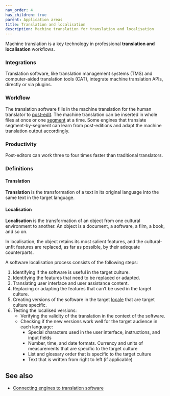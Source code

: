 ```yaml
---
nav_order: 4
has_children: true
parent: Application areas
title: Translation and localisation
description: Machine translation for translation and localisation
---
```


Machine translation is a key technology in professional **translation and localisation** workflows.

### Integrations

Translation software, like translation management systems (TMS) and computer-aided translation tools (CAT), integrate machine translation APIs, directly or via plugins.

### Workflow

The translation software fills in the machine translation for the human translator to [post-edit](../workflows/post-editing.md).
The machine translation can be inserted in whole files at once or one [segment](../concepts/segment.md) at a time.
Some engines that translate segment-by-segment can learn from post-editions and adapt the machine translation output accordingly.

### Productivity
<!-- Not always true!!! Link to the chapter on post-editing productivity when it's ready -->
Post-editors can work three to four times faster than traditional translators.

### Definitions

#### Translation

**Translation** is the transformation of a text in its original language into the same text in the target language.

#### Localisation

**Localisation** is the transformation of an object from one cultural environment to another.
An object is a document, a software, a film, a book, and so on.

In localisation, the object retains its most salient features, and the cultural-unfit features are replaced, as far as possible, by their adequate counterparts.

A software localisation process consists of the following steps:

1. Identifying if the software is useful in the target culture.
2. Identifying the features that need to be replaced or adapted.
3. Translating user interface and user assistance content.
4. Replacing or adapting the features that can’t be used in the target culture.
5. Creating versions of the software in the target [locale](/applications/advanced-concepts/locale.md) that are target culture specific.
6. Testing the localised versions:
   - Verifying the validity of the translation in the context of the software.
   - Checking if the new versions work well for the target audience in each language:
     - Special characters used in the user interface, instructions, and input fields
     - Number, time, and date formats. Currency and units of measurements that are specific to the target culture
     - List and glossary order that is specific to the target culture
     - Text that is written from right to left (if applicable)

## See also

- [Connecting engines to translation software ](/integration/cat-tools.md)
